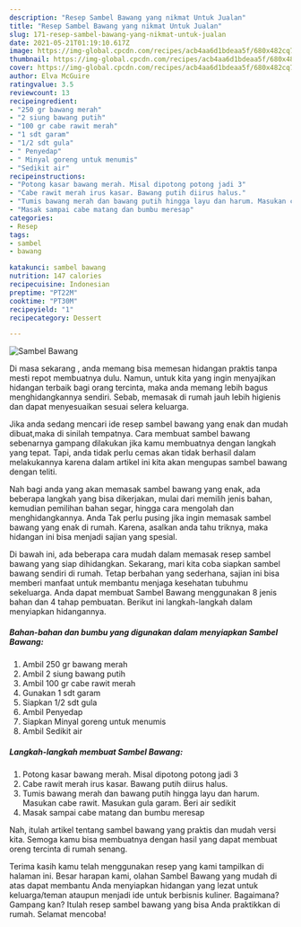 ```yaml
---
description: "Resep Sambel Bawang yang nikmat Untuk Jualan"
title: "Resep Sambel Bawang yang nikmat Untuk Jualan"
slug: 171-resep-sambel-bawang-yang-nikmat-untuk-jualan
date: 2021-05-21T01:19:10.617Z
image: https://img-global.cpcdn.com/recipes/acb4aa6d1bdeaa5f/680x482cq70/sambel-bawang-foto-resep-utama.jpg
thumbnail: https://img-global.cpcdn.com/recipes/acb4aa6d1bdeaa5f/680x482cq70/sambel-bawang-foto-resep-utama.jpg
cover: https://img-global.cpcdn.com/recipes/acb4aa6d1bdeaa5f/680x482cq70/sambel-bawang-foto-resep-utama.jpg
author: Elva McGuire
ratingvalue: 3.5
reviewcount: 13
recipeingredient:
- "250 gr bawang merah"
- "2 siung bawang putih"
- "100 gr cabe rawit merah"
- "1 sdt garam"
- "1/2 sdt gula"
- " Penyedap"
- " Minyal goreng untuk menumis"
- "Sedikit air"
recipeinstructions:
- "Potong kasar bawang merah. Misal dipotong potong jadi 3"
- "Cabe rawit merah irus kasar. Bawang putih diirus halus."
- "Tumis bawang merah dan bawang putih hingga layu dan harum. Masukan cabe rawit. Masukan gula garam. Beri air sedikit"
- "Masak sampai cabe matang dan bumbu meresap"
categories:
- Resep
tags:
- sambel
- bawang

katakunci: sambel bawang 
nutrition: 147 calories
recipecuisine: Indonesian
preptime: "PT22M"
cooktime: "PT30M"
recipeyield: "1"
recipecategory: Dessert

---
```



![Sambel Bawang](https://img-global.cpcdn.com/recipes/acb4aa6d1bdeaa5f/680x482cq70/sambel-bawang-foto-resep-utama.jpg)

Di masa  sekarang , anda memang bisa memesan hidangan praktis tanpa mesti repot membuatnya dulu. Namun, untuk kita yang ingin menyajikan hidangan terbaik bagi orang tercinta, maka anda memang lebih bagus menghidangkannya sendiri. Sebab, memasak di rumah jauh lebih higienis dan dapat menyesuaikan sesuai selera keluarga.

Jika anda sedang mencari ide resep sambel bawang yang enak dan mudah dibuat,maka di sinilah tempatnya. Cara membuat sambel bawang  sebenarnya gampang dilakukan jika kamu membuatnya dengan langkah yang tepat. Tapi, anda tidak perlu cemas akan tidak berhasil dalam melakukannya 
karena dalam artikel ini kita akan mengupas sambel bawang dengan teliti.  



Nah bagi anda yang akan memasak sambel bawang yang enak, ada beberapa langkah yang bisa dikerjakan, mulai dari memilih jenis bahan, kemudian pemilihan bahan segar, hingga cara mengolah dan menghidangkannya. Anda Tak perlu pusing jika ingin memasak sambel bawang yang enak di rumah. Karena, asalkan anda  tahu triknya, maka hidangan ini bisa menjadi sajian yang spesial.

Di bawah ini, ada beberapa cara mudah dalam memasak resep sambel bawang yang siap dihidangkan. Sekarang, mari kita coba siapkan sambel bawang sendiri di rumah. Tetap berbahan yang sederhana, sajian ini bisa memberi manfaat untuk membantu menjaga kesehatan tubuhmu sekeluarga. Anda dapat membuat Sambel Bawang menggunakan 8 jenis bahan dan 4 tahap pembuatan. Berikut ini langkah-langkah dalam menyiapkan hidangannya.

<!--inarticleads1-->

##### Bahan-bahan dan bumbu yang digunakan dalam menyiapkan Sambel Bawang:

1. Ambil 250 gr bawang merah
1. Ambil 2 siung bawang putih
1. Ambil 100 gr cabe rawit merah
1. Gunakan 1 sdt garam
1. Siapkan 1/2 sdt gula
1. Ambil  Penyedap
1. Siapkan  Minyal goreng untuk menumis
1. Ambil Sedikit air




<!--inarticleads2-->

##### Langkah-langkah membuat Sambel Bawang:

1. Potong kasar bawang merah. Misal dipotong potong jadi 3
1. Cabe rawit merah irus kasar. Bawang putih diirus halus.
1. Tumis bawang merah dan bawang putih hingga layu dan harum. Masukan cabe rawit. Masukan gula garam. Beri air sedikit
1. Masak sampai cabe matang dan bumbu meresap




Nah, itulah artikel tentang  sambel bawang  yang praktis dan mudah versi kita. Semoga kamu bisa membuatnya dengan hasil yang dapat membuat oreng tercinta di rumah senang. 

Terima kasih kamu telah menggunakan resep yang kami tampilkan di halaman ini. Besar harapan kami, olahan  Sambel Bawang yang mudah di atas dapat membantu Anda menyiapkan hidangan yang lezat untuk keluarga/teman ataupun menjadi ide untuk berbisnis kuliner. Bagaimana? Gampang kan? Itulah resep sambel bawang yang bisa Anda praktikkan di rumah. Selamat mencoba!

